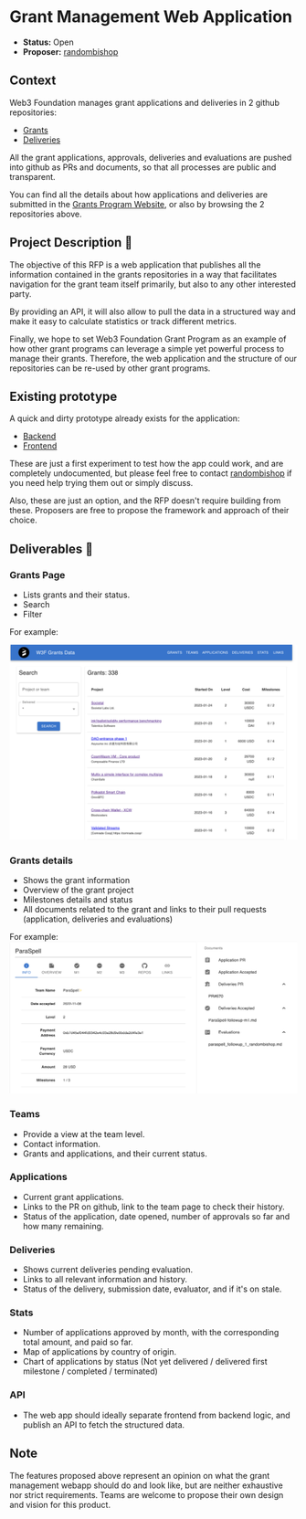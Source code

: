 # Grant Management Web Application

* **Status:** Open
* **Proposer:** [randombishop](https://github.com/randombishop)


## Context

Web3 Foundation manages grant applications and deliveries in 2 github repositories:
* [Grants](https://github.com/w3f/Grants-Program)
* [Deliveries](https://github.com/w3f/Grant-Milestone-Delivery)

All the grant applications, approvals, deliveries and evaluations are pushed into github as PRs and documents, 
so that all processes are public and transparent.

You can find all the details about how applications and deliveries are submitted in the [Grants Program Website](https://w3f.github.io/Grants-Program/),
or also by browsing the 2 repositories above.


## Project Description :page_facing_up: 

The objective of this RFP is a web application that publishes all the information contained in 
the grants repositories in a way that facilitates navigation for the grant team itself primarily, but also
to any other interested party.

By providing an API, it will also allow to pull the data in a structured way and make it easy to calculate statistics or track different metrics.

Finally, we hope to set Web3 Foundation Grant Program as an example of how other grant programs can leverage a simple yet powerful process to manage their grants.
Therefore, the web application and the structure of our repositories can be re-used by other grant programs.


## Existing prototype

A quick and dirty prototype already exists for the application:
- [Backend](https://github.com/w3f/w3f_grants_backend)
- [Frontend](https://github.com/w3f/w3f_grants_frontend)

These are just a first experiment to test how the app could work, and are completely undocumented, 
but please feel free to contact [randombishop](nabil@web3.foundation) if you need help trying them out or simply discuss.

Also, these are just an option, and the RFP doesn't require building from these. Proposers are free to propose the framework and approach of their choice.


## Deliverables :nut_and_bolt:

### Grants Page

- Lists grants and their status.
- Search
- Filter

For example:

![screenshot_grants_page](./img/grants_page.png)


### Grants details

- Shows the grant information
- Overview of the grant project
- Milestones details and status
- All documents related to the grant and links to their pull requests (application, deliveries and evaluations)

For example:
![screenshot_grants_details](./img/grants_details.png)


### Teams

- Provide a view at the team level.
- Contact information.
- Grants and applications, and their current status.


### Applications

- Current grant applications.
- Links to the PR on github, link to the team page to check their history.
- Status of the application, date opened, number of approvals so far and how many remaining.


### Deliveries

- Shows current deliveries pending evaluation.
- Links to all relevant information and history.
- Status of the delivery, submission date, evaluator, and if it's on stale.

### Stats

- Number of applications approved by month, with the corresponding total amount, and paid so far.
- Map of applications by country of origin.
- Chart of applications by status (Not yet delivered / delivered first milestone / completed / terminated)


### API

- The web app should ideally separate frontend from backend logic, and publish an API to fetch the structured data.



## Note

The features proposed above represent an opinion on what the grant management webapp should do and look like,
but are neither exhaustive nor strict requirements. Teams are welcome to propose their own design and vision for this product.

